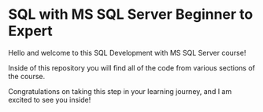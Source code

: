 # SQL with MS SQL Server Beginner to Expert

Hello and welcome to this SQL Development with MS SQL Server course!

Inside of this repository you will find all of the code from various sections of the course.



Congratulations on taking this step in your learning journey, and I am excited to see you inside!
